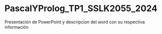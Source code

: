 # PascalYProlog_TP1_SSLK2055_2024
Presentación de PowerPoint y descripcion del word con su respectiva información
